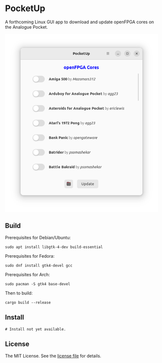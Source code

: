 PocketUp
========
A forthcoming Linux GUI app to download and update openFPGA cores on the Analogue Pocket.

<div align="center">
    <img src="assets/pocket-up.png" alt="An image of PocketUp">
</div>

Build
-----
Prerequisites for Debian/Ubuntu:

```shell
sudo apt install libgtk-4-dev build-essential
```

Prerequisites for Fedora:

```shell
sudo dnf install gtk4-devel gcc
```

Prerequisites for Arch:

```shell
sudo pacman -S gtk4 base-devel
```

Then to build:

```shell
cargo build --release
```

Install
-------
```shell
# Install not yet available.
```

License
-------
The MIT License. See the [license file](LICENSE) for details.
